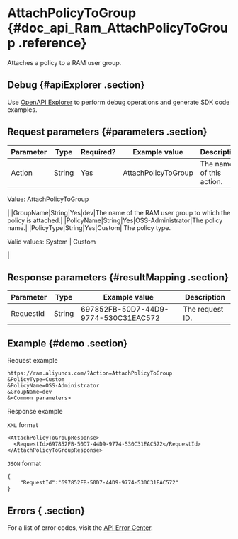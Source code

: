 # AttachPolicyToGroup {#doc_api_Ram_AttachPolicyToGroup .reference}

Attaches a policy to a RAM user group.

## Debug {#apiExplorer .section}

Use [OpenAPI Explorer](https://api.aliyun.com/#product=Ram&api=CreateUser) to perform debug operations and generate SDK code examples.

## Request parameters {#parameters .section}

|Parameter|Type|Required?|Example value|Description|
|---------|----|---------|-------------|-----------|
|Action|String|Yes|AttachPolicyToGroup| The name of this action.

 Value: AttachPolicyToGroup

 |
|GroupName|String|Yes|dev|The name of the RAM user group to which the policy is attached.|
|PolicyName|String|Yes|OSS-Administrator|The policy name.|
|PolicyType|String|Yes|Custom| The policy type.

 Valid values: System | Custom

 |

## Response parameters {#resultMapping .section}

|Parameter|Type|Example value|Description|
|---------|----|-------------|-----------|
|RequestId|String|697852FB-50D7-44D9-9774-530C31EAC572|The request ID.|

## Example {#demo .section}

Request example

``` {#request_demo}
https://ram.aliyuncs.com/?Action=AttachPolicyToGroup
&PolicyType=Custom
&PolicyName=OSS-Administrator
&GroupName=dev
&<Common parameters>
```

Response example

`XML` format

``` {#xml_return_success_demo}
<AttachPolicyToGroupResponse>
  <RequestId>697852FB-50D7-44D9-9774-530C31EAC572</RequestId>
</AttachPolicyToGroupResponse>
```

`JSON` format

``` {#json_return_success_demo}
{
    "RequestId":"697852FB-50D7-44D9-9774-530C31EAC572"
}
```

## Errors { .section}

For a list of error codes, visit the [API Error Center](https://error-center.alibabacloud.com/status/product/Ram?spm=5176.10421674.0.0.29c5cav7cav7Io).


